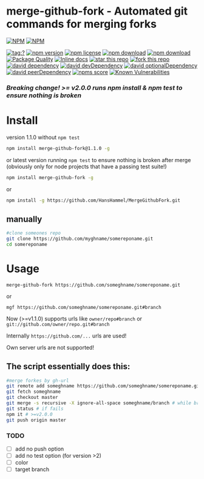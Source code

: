 merge-github-fork - Automated git commands for merging forks
============================================================

[![NPM](https://nodei.co/npm/merge-github-fork.png?downloads=true&downloadRank=true&stars=true)](https://nodei.co/npm/merge-github-fork/) 
[![NPM](https://nodei.co/npm-dl/merge-github-fork.png?months=9&height=3)](https://nodei.co/npm/merge-github-fork/)

[![tag:?](https://img.shields.io/github/tag/HansHammel/merge-github-fork.svg)](https://github.com/HansHammel/merge-github-fork/releases)
[![npm version](https://img.shields.io/npm/v/merge-github-fork.svg)](https://www.npmjs.com/package/merge-github-fork)
[![npm license](https://img.shields.io/npm/l/merge-github-fork.svg)](https://www.npmjs.com/package/merge-github-fork)
[![npm download](https://img.shields.io/npm/dm/merge-github-fork.svg)](https://www.npmjs.com/package/merge-github-fork)
[![npm download](https://img.shields.io/npm/dt/merge-github-fork.svg)](https://www.npmjs.com/package/merge-github-fork)
[![Package Quality](http://npm.packagequality.com/shield/merge-github-fork.svg)](http://packagequality.com/#?package=merge-github-fork)
[![Inline docs](http://inch-ci.org/github/HansHammel/merge-github-fork.svg?branch=master)](http://inch-ci.org/github/HansHammel/merge-github-fork)
[![star this repo](http://githubbadges.com/star.svg?user=HansHammel&repo=merge-github-fork&style=flat&color=fff&background=007ec6)](https://github.com/HansHammel/merge-github-fork)
[![fork this repo](http://githubbadges.com/fork.svg?user=HansHammel&repo=merge-github-fork&style=flat&color=fff&background=007ec6)](https://github.com/HansHammel/merge-github-fork/fork)
[![david dependency](https://img.shields.io/david/HansHammel/merge-github-fork.svg)](https://david-dm.org/HansHammel/merge-github-fork)
[![david devDependency](https://img.shields.io/david/dev/HansHammel/merge-github-fork.svg)](https://david-dm.org/HansHammel/merge-github-fork)
[![david optionalDependency](https://img.shields.io/david/optional/HansHammel/merge-github-fork.svg)](https://david-dm.org/HansHammel/merge-github-fork)
[![david peerDependency](https://img.shields.io/david/peer/HansHammel/merge-github-fork.svg)](https://david-dm.org/HansHammel/merge-github-fork)
[![npms score](https://badges.npms.io/merge-github-fork.svg)](https://www.npmjs.com/package/merge-github-fork)
[![Known Vulnerabilities](https://snyk.io/test/github/HansHammel//merge-github-fork/badge.svg)](https://snyk.io/test/github/HansHammel//merge-github-fork)

### *Breaking change! >= v2.0.0 runs npm install & npm test to ensure nothing is broken*

# Install

version 1.1.0 without `npm test`

```sh
npm install merge-github-fork@1.1.0 -g
```

or latest version running `npm test` to ensure nothing is broken after merge  
(obviously only for node projects that have a passing test suite!)

```sh
npm install merge-github-fork -g
```

or

```sh
npm install -g https://github.com/HansHammel/MergeGithubFork.git
```

##  manually ##

```bash
#clone someones repo
git clone https://github.com/myghname/somereponame.git
cd somereponame
```

# Usage

	merge-github-fork https://github.com/someghname/somereponame.git
	
or

	mgf https://github.com/someghname/somereponame.git#branch

Now (>=v1.1.0) supports urls like `owner/repo#branch` or `git://github.com/owner/repo.git#branch`

Internally `https://github.com/...` urls are used!

Own server urls are not supported!

## The script essentially does this: ##

```bash
#merge forkes by gh-url
git remote add someghname https://github.com/someghname/somereponame.git#branch # no branch defaults to master
git fetch someghname
git checkout master
git merge -s recursive -X ignore-all-space someghname/branch # while branch defaults to master
git status # if fails
npm it # >=v2.0.0
git push origin master
```

### TODO
- [ ] add no push option
- [ ] add no test option (for version >2)
- [ ] color
- [ ] target branch
